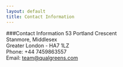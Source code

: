 ```yaml
---
layout: default
title: Contact Information
---
```

###Contact Information
53 Portland Crescent  
Stanmore, Middlesex  
Greater London - HA7 1LZ  
Phone: +44 7459863557  
Email: team@qualgreens.com  
